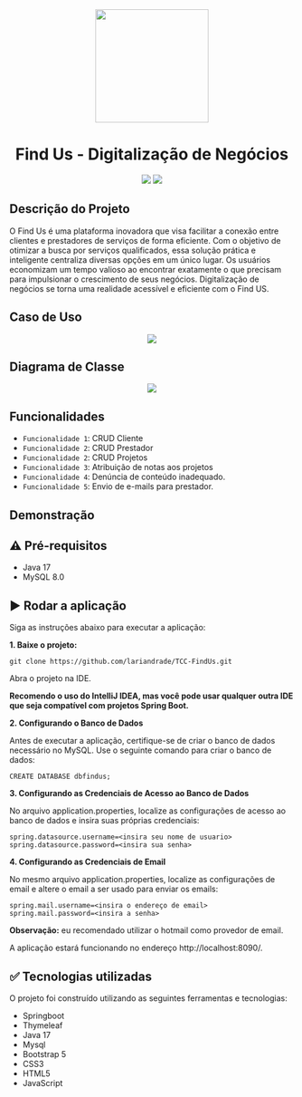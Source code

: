 <div align="center">
    <img src="https://github.com/lariandrade/TCC-FindUs/assets/44838761/a25488f0-ef9d-421f-baef-7fff76749d10" weight="250" height="200"/>
    <h1 align="center">Find Us - Digitalização de Negócios</h1>
</div>

<div align="center">
<img src="http://img.shields.io/static/v1?label=STATUS&message=FINALIZADO&color=GREEN&style=for-the-badge"/>
<img src="http://img.shields.io/static/v1?label=NOTA&message=10&color=WHITE&style=for-the-badge"/>
</div>


## Descrição do Projeto
<p style="text-justify">
  O Find Us é uma plataforma inovadora que visa facilitar a conexão entre clientes e prestadores de serviços de forma eficiente. Com o objetivo de otimizar a busca por serviços qualificados, essa solução prática e inteligente centraliza diversas opções em um único lugar. Os usuários economizam um tempo valioso ao encontrar exatamente o que precisam para impulsionar o crescimento de seus negócios.
Digitalização de negócios se torna uma realidade acessível e eficiente com o Find US. 

## Caso de Uso
<div align="center">
    <img src="https://github.com/lariandrade/TCC-FindUs/assets/44838761/a12c9b65-d60f-44f7-8fcb-500194c6c219"/>
</div>

## Diagrama de Classe
<div align="center">
 <img src="https://github.com/lariandrade/TCC-FindUs/assets/44838761/0dd4c8f7-8a4d-458c-9afc-c886fcacb371"/>
    
</div>

## Funcionalidades
- `Funcionalidade 1`: CRUD Cliente
- `Funcionalidade 2`: CRUD Prestador
- `Funcionalidade 2`: CRUD Projetos
- `Funcionalidade 3`: Atribuição de notas aos projetos
- `Funcionalidade 4`: Denúncia de conteúdo inadequado.
- `Funcionalidade 5`: Envio de e-mails para prestador.


## Demonstração

##  :warning: Pré-requisitos
- Java 17
- MySQL 8.0

## :arrow_forward: Rodar a aplicação

Siga as instruções abaixo para executar a aplicação:

**1. Baixe o projeto:**
```
git clone https://github.com/lariandrade/TCC-FindUs.git
```
<p>Abra o projeto na IDE.</p>

**Recomendo o uso do IntelliJ IDEA, mas você pode usar qualquer outra IDE que seja compatível com projetos Spring Boot.**

**2. Configurando o Banco de Dados**

<p>Antes de executar a aplicação, certifique-se de criar o banco de dados necessário no MySQL. 
Use o seguinte comando para criar o banco de dados:</p>

```
CREATE DATABASE dbfindus;
```
**3. Configurando as Credenciais de Acesso ao Banco de Dados**

No arquivo application.properties, localize as configurações de acesso ao banco de dados e insira suas próprias credenciais:
```
spring.datasource.username=<insira seu nome de usuario>
spring.datasource.password=<insira sua senha>
```
**4. Configurando as Credenciais de Email**

No mesmo arquivo application.properties, localize as configurações de email e altere o email a ser usado para enviar os emails:

```
spring.mail.username=<insira o endereço de email>
spring.mail.password=<insira a senha>
```

**Observação:** eu recomendado utilizar o hotmail como provedor de email.

A aplicação estará funcionando no endereço http://localhost:8090/.

## ✅ Tecnologias utilizadas

O projeto foi construído utilizando as seguintes ferramentas e tecnologias:

- Springboot
- Thymeleaf
- Java 17
- Mysql
- Bootstrap 5
- CSS3
- HTML5
- JavaScript
